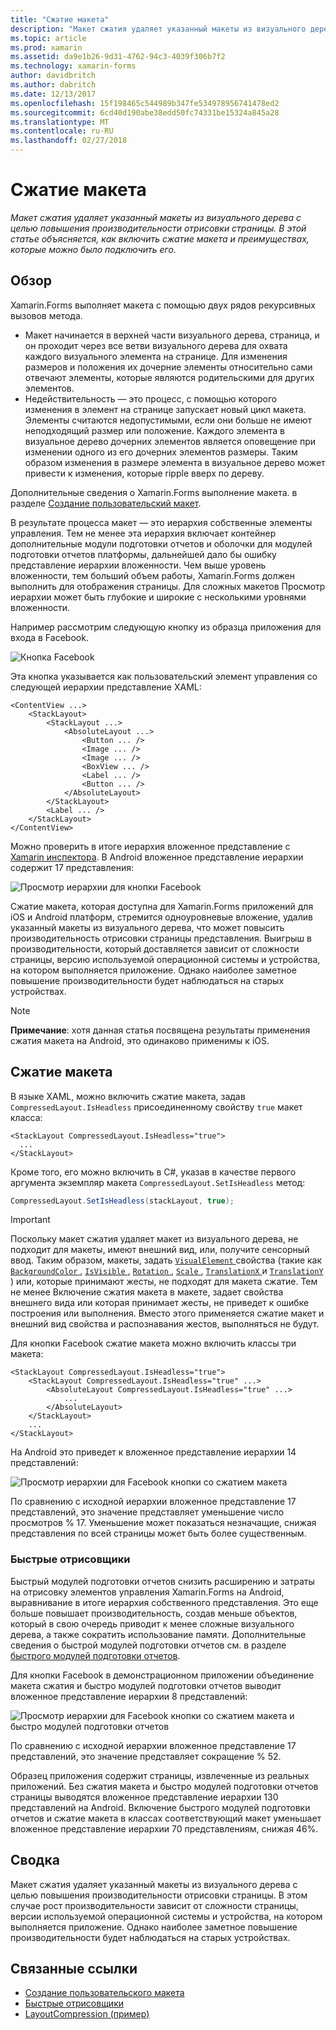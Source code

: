 ```yaml
---
title: "Сжатие макета"
description: "Макет сжатия удаляет указанный макеты из визуального дерева с целью повышения производительности отрисовки страницы. В этой статье объясняется, как включить сжатие макета и преимуществах, которые можно было подключить его."
ms.topic: article
ms.prod: xamarin
ms.assetid: da9e1b26-9d31-4762-94c3-4039f306b7f2
ms.technology: xamarin-forms
author: davidbritch
ms.author: dabritch
ms.date: 12/13/2017
ms.openlocfilehash: 15f198465c544989b347fe534978956741478ed2
ms.sourcegitcommit: 6cd40d190abe38edd50fc74331be15324a845a28
ms.translationtype: MT
ms.contentlocale: ru-RU
ms.lasthandoff: 02/27/2018
---
```

# <a name="layout-compression"></a>Сжатие макета

_Макет сжатия удаляет указанный макеты из визуального дерева с целью повышения производительности отрисовки страницы. В этой статье объясняется, как включить сжатие макета и преимуществах, которые можно было подключить его._

## <a name="overview"></a>Обзор

Xamarin.Forms выполняет макета с помощью двух рядов рекурсивных вызовов метода.

- Макет начинается в верхней части визуального дерева, страница, и он проходит через все ветви визуального дерева для охвата каждого визуального элемента на странице. Для изменения размеров и положения их дочерние элементы относительно сами отвечают элементы, которые являются родительскими для других элементов.
- Недействительность — это процесс, с помощью которого изменения в элемент на странице запускает новый цикл макета. Элементы считаются недопустимыми, если они больше не имеют неподходящий размер или положение. Каждого элемента в визуальное дерево дочерних элементов является оповещение при изменении одного из его дочерних элементов размеры. Таким образом изменения в размере элемента в визуальное дерево может привести к изменения, которые ripple вверх по дереву.

Дополнительные сведения о Xamarin.Forms выполнение макета. в разделе [Создание пользовательский макет](~/xamarin-forms/user-interface/layouts/custom.md).

В результате процесса макет — это иерархия собственные элементы управления. Тем не менее эта иерархия включает контейнер дополнительные модули подготовки отчетов и оболочки для модулей подготовки отчетов платформы, дальнейшей дало бы ошибку представление иерархии вложенности. Чем выше уровень вложенности, тем больший объем работы, Xamarin.Forms должен выполнить для отображения страницы. Для сложных макетов Просмотр иерархии может быть глубокие и широкие с несколькими уровнями вложенности.

Например рассмотрим следующую кнопку из образца приложения для входа в Facebook.

![](layout-compression-images/facebook-button.png "Кнопка Facebook")

Эта кнопка указывается как пользовательский элемент управления со следующей иерархии представление XAML:

```xaml
<ContentView ...>
    <StackLayout>
        <StackLayout ...>
            <AbsoluteLayout ...>
                <Button ... />    
                <Image ... />
                <Image ... />
                <BoxView ... />
                <Label ... />
                <Button ... />
            </AbsoluteLayout>
        </StackLayout>
        <Label ... />
    </StackLayout>    
</ContentView>
```

Можно проверить в итоге иерархия вложенное представление с [Xamarin инспектора](~/tools/inspector/index.md). В Android вложенное представление иерархии содержит 17 представления:

![](layout-compression-images/no-compression.png "Просмотр иерархии для кнопки Facebook")

Сжатие макета, которая доступна для Xamarin.Forms приложений для iOS и Android платформ, стремится одноуровневые вложение, удалив указанный макеты из визуального дерева, что может повысить производительность отрисовки страницы представления. Выигрыш в производительности, который доставляется зависит от сложности страницы, версию используемой операционной системы и устройства, на котором выполняется приложение. Однако наиболее заметное повышение производительности будет наблюдаться на старых устройствах.

> [!NOTE]
> **Примечание**: хотя данная статья посвящена результаты применения сжатия макета на Android, это одинаково применимы к iOS.

## <a name="layout-compression"></a>Сжатие макета

В языке XAML, можно включить сжатие макета, задав `CompressedLayout.IsHeadless` присоединенному свойству `true` макет класса:

```xaml
<StackLayout CompressedLayout.IsHeadless="true">
  ...
</StackLayout>   
```

Кроме того, его можно включить в C#, указав в качестве первого аргумента экземпляр макета `CompressedLayout.SetIsHeadless` метод:

```csharp
CompressedLayout.SetIsHeadless(stackLayout, true);
```

> [!IMPORTANT]
> Поскольку макет сжатия удаляет макет из визуального дерева, не подходит для макеты, имеют внешний вид, или, получите сенсорный ввод. Таким образом, макеты, задать [ `VisualElement` ](https://developer.xamarin.com/api/type/Xamarin.Forms.VisualElement/) свойства (такие как [ `BackgroundColor` ](https://developer.xamarin.com/api/property/Xamarin.Forms.VisualElement.BackgroundColor/), [ `IsVisible` ](https://developer.xamarin.com/api/property/Xamarin.Forms.VisualElement.IsVisible/), [ `Rotation` ](https://developer.xamarin.com/api/property/Xamarin.Forms.VisualElement.Rotation/), [ `Scale` ](https://developer.xamarin.com/api/property/Xamarin.Forms.VisualElement.Scale/), [ `TranslationX` ](https://developer.xamarin.com/api/property/Xamarin.Forms.VisualElement.TranslationX/) и [ `TranslationY` ](https://developer.xamarin.com/api/property/Xamarin.Forms.VisualElement.TranslationY/)) или, которые принимают жесты, не подходят для макета сжатие. Тем не менее Включение сжатия макета в макете, задает свойства внешнего вида или которая принимает жесты, не приведет к ошибке построения или выполнения. Вместо этого применяется сжатие макет и внешний вид свойства и распознавания жестов, выполняться не будут.

Для кнопки Facebook сжатие макета можно включить классы три макета:

```xaml
<StackLayout CompressedLayout.IsHeadless="true">
    <StackLayout CompressedLayout.IsHeadless="true" ...>
        <AbsoluteLayout CompressedLayout.IsHeadless="true" ...>
            ...
        </AbsoluteLayout>
    </StackLayout>
    ...
</StackLayout>  
```

На Android это приведет к вложенное представление иерархии 14 представлений:

![](layout-compression-images/layout-compression.png "Просмотр иерархии для Facebook кнопки со сжатием макета")

По сравнению с исходной иерархии вложенное представление 17 представлений, это значение представляет уменьшение число просмотров % 17. Уменьшение может показаться незначащие, снижая представления по всей страницы может быть более существенным.

### <a name="fast-renderers"></a>Быстрые отрисовщики

Быстрый модулей подготовки отчетов снизить расширению и затраты на отрисовку элементов управления Xamarin.Forms на Android, выравнивание в итоге иерархия собственного представления. Это еще больше повышает производительность, создав меньше объектов, который в свою очередь приводит к менее сложные визуального дерева, а также сократить использование памяти. Дополнительные сведения о быстрой модулей подготовки отчетов см. в разделе [быстрого модулей подготовки отчетов](~/xamarin-forms/internals/fast-renderers.md).

Для кнопки Facebook в демонстрационном приложении объединение макета сжатия и быстро модулей подготовки отчетов выводит вложенное представление иерархии 8 представлений:

![](layout-compression-images/layout-compression-with-fast-renderers.png "Просмотр иерархии для Facebook кнопки со сжатием макета и быстро модулей подготовки отчетов")

По сравнению с исходной иерархии вложенное представление 17 представлений, это значение представляет сокращение % 52.

Образец приложения содержит страницы, извлеченные из реальных приложений. Без сжатия макета и быстро модулей подготовки отчетов страницы выводятся вложенное представление иерархии 130 представлений на Android. Включение быстрого модулей подготовки отчетов и сжатие макета в классах соответствующий макет уменьшает вложенное представление иерархии 70 представлениям, снижая 46%.

## <a name="summary"></a>Сводка

Макет сжатия удаляет указанный макеты из визуального дерева с целью повышения производительности отрисовки страницы. В этом случае рост производительности зависит от сложности страницы, версии используемой операционной системы и устройства, на котором выполняется приложение. Однако наиболее заметное повышение производительности будет наблюдаться на старых устройствах.


## <a name="related-links"></a>Связанные ссылки

- [Создание пользовательского макета](~/xamarin-forms/user-interface/layouts/custom.md)
- [Быстрые отрисовщики](~/xamarin-forms/internals/fast-renderers.md)
- [LayoutCompression (пример)](https://developer.xamarin.com/samples/xamarin-forms/userinterface/layoutcompression/)
